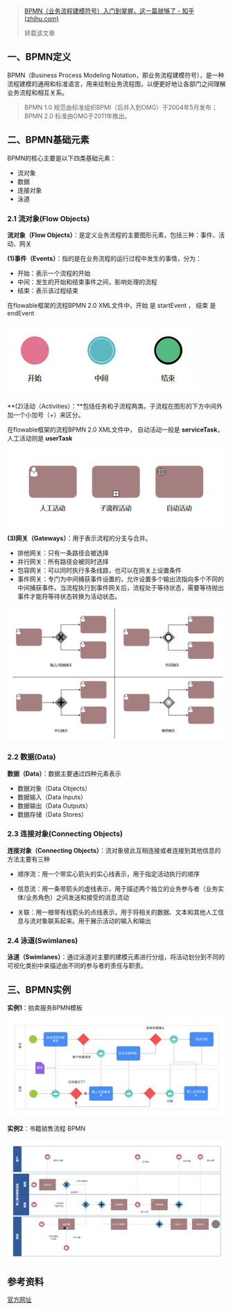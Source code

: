 > [BPMN（业务流程建模符号）入门到掌握，这一篇就够了 - 知乎 (zhihu.com)](https://zhuanlan.zhihu.com/p/365967273)
>
> 转载该文章

## 一、BPMN定义

BPMN（Business Process Modeling Notation，即业务流程建模符号），是一种流程建模的通用和标准语言，用来绘制业务流程图，以便更好地让各部门之间理解业务流程和相互关系。

> BPMN 1.0 规范由标准组织BPMI（后并入到OMG）于2004年5月发布；
> BPMN 2.0 标准由OMG于2011年推出。



## 二、BPMN基础元素

BPMN的核心主要是以下四类基础元素：

- 流对象
- 数据
- 连接对象
- 泳道

### 2.1 流对象(**Flow Objects**)

**流对象（Flow Objects）**：是定义业务流程的主要图形元素，包括三种：事件、活动、网关

**(1)事件（Events）**：指的是在业务流程的运行过程中发生的事情，分为：

- 开始：表示一个流程的开始
- 中间：发生的开始和结束事件之间，影响处理的流程
- 结束：表示该过程结束

在flowable框架的流程BPMN 2.0 XML文件中，开始 是 startEvent ， 结束 是 endEvent

![img](images/v2-36313c37bab54e452e04cf942787110b_720w.webp)

**(2)活动（Activities）：**包括任务和子流程两类。子流程在图形的下方中间外加一个小加号（+）来区分。

在flowable框架的流程BPMN 2.0 XML文件中， 自动活动一般是 **serviceTask**，  人工活动则是 **userTask**

![img](images/v2-fe4af1b4136cc94af7b5b7e74043e35a_r.jpg)

**(3)网关（Gateways）**：用于表示流程的分支与合并。

- 排他网关：只有一条路径会被选择
- 并行网关：所有路径会被同时选择
- 包容网关：可以同时执行多条线路，也可以在网关上设置条件
- 事件网关：专门为中间捕获事件设置的，允许设置多个输出流指向多个不同的中间捕获事件。当流程执行到事件网关后，流程处于等待状态，需要等待抛出事件才能将等待状态转换为活动状态。

![img](images/v2-94eafef2e7a66e2ae8461217a884f360_r.jpg)



### 2.2 数据(Data)

**数据（Data）**：数据主要通过四种元素表示

- 数据对象（Data Objects）
- 数据输入（Data Inputs）
- 数据输出（Data Outputs）
- 数据存储（Data Stores）





### 2.3 连接对象(**Connecting Objects**)

**连接对象（Connecting Objects）**：流对象彼此互相连接或者连接到其他信息的方法主要有三种

- 顺序流：用一个带实心箭头的实心线表示，用于指定活动执行的顺序

- 信息流：用一条带箭头的虚线表示，用于描述两个独立的业务参与者（业务实体/业务角色）之间发送和接受的消息流动

- 关联：用一根带有线箭头的点线表示，用于将相关的数据、文本和其他人工信息与流对象联系起来。用于展示活动的输入和输出



### 2.4 泳道(**Swimlanes**)

**泳道（Swimlanes）**：通过泳道对主要的建模元素进行分组，将活动划分到不同的可视化类别中来描述由不同的参与者的责任与职责。



## 三、BPMN实例

**实例1**：拍卖服务BPMN模板

![img](images/v2-16176e4ff653436daf61415cf9763276_r.jpg)

**实例2**：书籍销售流程 BPMN

![img](images/v2-d1d2769a122c2e9e88fdea04e905d0b5_r.jpg)





## 参考资料

[官方网址](https://www.bpmn.org/)